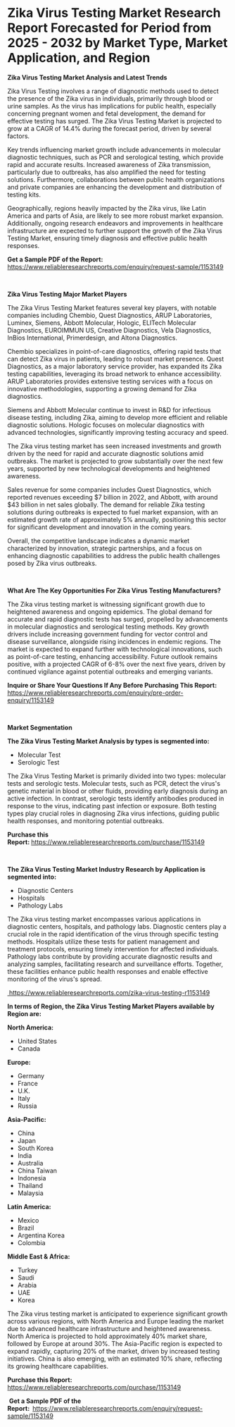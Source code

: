 <p><h1>Zika Virus Testing Market Research Report Forecasted for Period from 2025 -  2032 by Market Type, Market Application, and Region</h1></p><p><strong>Zika Virus Testing Market Analysis and Latest Trends</strong></p>
<p><p>Zika Virus Testing involves a range of diagnostic methods used to detect the presence of the Zika virus in individuals, primarily through blood or urine samples. As the virus has implications for public health, especially concerning pregnant women and fetal development, the demand for effective testing has surged. The Zika Virus Testing Market is projected to grow at a CAGR of 14.4% during the forecast period, driven by several factors.</p><p>Key trends influencing market growth include advancements in molecular diagnostic techniques, such as PCR and serological testing, which provide rapid and accurate results. Increased awareness of Zika transmission, particularly due to outbreaks, has also amplified the need for testing solutions. Furthermore, collaborations between public health organizations and private companies are enhancing the development and distribution of testing kits. </p><p>Geographically, regions heavily impacted by the Zika virus, like Latin America and parts of Asia, are likely to see more robust market expansion. Additionally, ongoing research endeavors and improvements in healthcare infrastructure are expected to further support the growth of the Zika Virus Testing Market, ensuring timely diagnosis and effective public health responses.</p></p>
<p><strong>Get a Sample PDF of the Report:&nbsp;</strong> <a href="https://www.reliableresearchreports.com/enquiry/request-sample/1153149?utm_campaign=2788&utm_medium=2&utm_source=Github&utm_content=ia&utm_term=13042025&utm_id=zika-virus-testing">https://www.reliableresearchreports.com/enquiry/request-sample/1153149</a></p>
<p>&nbsp;</p>
<p><strong>Zika Virus Testing Major Market Players</strong></p>
<p><p>The Zika Virus Testing Market features several key players, with notable companies including Chembio, Quest Diagnostics, ARUP Laboratories, Luminex, Siemens, Abbott Molecular, Hologic, ELITech Molecular Diagnostics, EUROIMMUN US, Creative Diagnostics, Vela Diagnostics, InBios International, Primerdesign, and Altona Diagnostics. </p><p>Chembio specializes in point-of-care diagnostics, offering rapid tests that can detect Zika virus in patients, leading to robust market presence. Quest Diagnostics, as a major laboratory service provider, has expanded its Zika testing capabilities, leveraging its broad network to enhance accessibility. ARUP Laboratories provides extensive testing services with a focus on innovative methodologies, supporting a growing demand for Zika diagnostics.</p><p>Siemens and Abbott Molecular continue to invest in R&D for infectious disease testing, including Zika, aiming to develop more efficient and reliable diagnostic solutions. Hologic focuses on molecular diagnostics with advanced technologies, significantly improving testing accuracy and speed.</p><p>The Zika virus testing market has seen increased investments and growth driven by the need for rapid and accurate diagnostic solutions amid outbreaks. The market is projected to grow substantially over the next few years, supported by new technological developments and heightened awareness.</p><p>Sales revenue for some companies includes Quest Diagnostics, which reported revenues exceeding $7 billion in 2022, and Abbott, with around $43 billion in net sales globally. The demand for reliable Zika testing solutions during outbreaks is expected to fuel market expansion, with an estimated growth rate of approximately 5% annually, positioning this sector for significant development and innovation in the coming years.</p><p>Overall, the competitive landscape indicates a dynamic market characterized by innovation, strategic partnerships, and a focus on enhancing diagnostic capabilities to address the public health challenges posed by Zika virus outbreaks.</p></p>
<p>&nbsp;</p>
<p><strong>What Are The Key Opportunities For Zika Virus Testing Manufacturers?</strong></p>
<p><p>The Zika virus testing market is witnessing significant growth due to heightened awareness and ongoing epidemics. The global demand for accurate and rapid diagnostic tests has surged, propelled by advancements in molecular diagnostics and serological testing methods. Key growth drivers include increasing government funding for vector control and disease surveillance, alongside rising incidences in endemic regions. The market is expected to expand further with technological innovations, such as point-of-care testing, enhancing accessibility. Future outlook remains positive, with a projected CAGR of 6-8% over the next five years, driven by continued vigilance against potential outbreaks and emerging variants.</p></p>
<p><strong>Inquire or Share Your Questions If Any Before Purchasing This Report:</strong> <a href="https://www.reliableresearchreports.com/enquiry/pre-order-enquiry/1153149?utm_campaign=2788&utm_medium=2&utm_source=Github&utm_content=ia&utm_term=13042025&utm_id=zika-virus-testing">https://www.reliableresearchreports.com/enquiry/pre-order-enquiry/1153149</a></p>
<p>&nbsp;</p>
<p><strong>Market Segmentation</strong></p>
<p><strong>The Zika Virus Testing Market Analysis by types is segmented into:</strong></p>
<p><ul><li>Molecular Test</li><li>Serologic Test</li></ul></p>
<p><p>The Zika Virus Testing Market is primarily divided into two types: molecular tests and serologic tests. Molecular tests, such as PCR, detect the virus's genetic material in blood or other fluids, providing early diagnosis during an active infection. In contrast, serologic tests identify antibodies produced in response to the virus, indicating past infection or exposure. Both testing types play crucial roles in diagnosing Zika virus infections, guiding public health responses, and monitoring potential outbreaks.</p></p>
<p><strong>Purchase this Report:&nbsp;</strong><a href="https://www.reliableresearchreports.com/purchase/1153149?utm_campaign=2788&utm_medium=2&utm_source=Github&utm_content=ia&utm_term=13042025&utm_id=zika-virus-testing">https://www.reliableresearchreports.com/purchase/1153149</a></p>
<p>&nbsp;</p>
<p><strong>The Zika Virus Testing Market Industry Research by Application is segmented into:</strong></p>
<p><ul><li>Diagnostic Centers</li><li>Hospitals</li><li>Pathology Labs</li></ul></p>
<p><p>The Zika virus testing market encompasses various applications in diagnostic centers, hospitals, and pathology labs. Diagnostic centers play a crucial role in the rapid identification of the virus through specific testing methods. Hospitals utilize these tests for patient management and treatment protocols, ensuring timely intervention for affected individuals. Pathology labs contribute by providing accurate diagnostic results and analyzing samples, facilitating research and surveillance efforts. Together, these facilities enhance public health responses and enable effective monitoring of the virus's spread.</p></p>
<p><a href="https://www.reliableresearchreports.com/zika-virus-testing-r1153149?utm_campaign=2788&utm_medium=2&utm_source=Github&utm_content=ia&utm_term=13042025&utm_id=zika-virus-testing">&nbsp;https://www.reliableresearchreports.com/zika-virus-testing-r1153149</a></p>
<p><strong>In terms of Region, the Zika Virus Testing Market Players available by Region are:</strong></p>
<p>
    <p> <strong> North America: </strong>
        <ul>
            <li>United States</li>
            <li>Canada</li>
        </ul>
        </p> 
    <p> <strong> Europe: </strong>
        <ul>
            <li>Germany</li>
            <li>France</li>
            <li>U.K.</li>
            <li>Italy</li>
            <li>Russia</li>
        </ul>
        </p> 
    <p> <strong> Asia-Pacific: </strong>
        <ul>
            <li>China</li>
            <li>Japan</li>
            <li>South Korea</li>
            <li>India</li>
            <li>Australia</li>
            <li>China Taiwan</li>
            <li>Indonesia</li>
            <li>Thailand</li>
            <li>Malaysia</li>
        </ul>
        </p> 
    <p> <strong> Latin America: </strong>
        <ul>
            <li>Mexico</li>
            <li>Brazil</li>
            <li>Argentina Korea</li>
            <li>Colombia</li>
        </ul>
        </p> 
    <p> <strong> Middle East & Africa: </strong>
        <ul>
            <li>Turkey</li>
            <li>Saudi</li>
            <li>Arabia</li>
            <li>UAE</li>
            <li>Korea</li>
        </ul>
    </p>
    </p>
<p><p>The Zika virus testing market is anticipated to experience significant growth across various regions, with North America and Europe leading the market due to advanced healthcare infrastructure and heightened awareness. North America is projected to hold approximately 40% market share, followed by Europe at around 30%. The Asia-Pacific region is expected to expand rapidly, capturing 20% of the market, driven by increased testing initiatives. China is also emerging, with an estimated 10% share, reflecting its growing healthcare capabilities.</p></p>
<p><strong>Purchase this Report: </strong><a href="https://www.reliableresearchreports.com/purchase/1153149?utm_campaign=2788&utm_medium=2&utm_source=Github&utm_content=ia&utm_term=13042025&utm_id=zika-virus-testing">https://www.reliableresearchreports.com/purchase/1153149</a></p>
<p>&nbsp;<strong>Get a Sample PDF of the Report:&nbsp;&nbsp;</strong><a href="https://www.reliableresearchreports.com/enquiry/request-sample/1153149?utm_campaign=2788&utm_medium=2&utm_source=Github&utm_content=ia&utm_term=13042025&utm_id=zika-virus-testing">https://www.reliableresearchreports.com/enquiry/request-sample/1153149</a></p>
<p><strong></strong></p>
<p><p></p><p></p><p></p></p>
